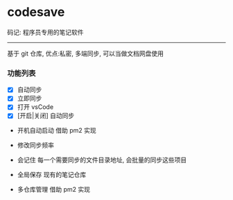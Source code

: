 # codesave

码记: 程序员专用的笔记软件

---

基于 git 仓库, 优点:私密, 多端同步, 可以当做文档网盘使用

### 功能列表

- [x] 自动同步
- [x] 立即同步
- [x] 打开 vsCode
- [x] [开启|关闭] 自动同步
- 开机自动启动
  借助 pm2 实现

- 修改同步频率
- 会记住 每一个需要同步的文件目录地址, 会批量的同步这些项目
- 全局保存 现有的笔记仓库
- 多仓库管理
  借助 pm2 实现
